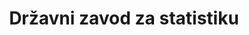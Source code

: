 ---
schema: default
title: Državni zavod za statistiku
description: ''
slug: dzs
logo: 'https://www.dzs.hr/Hrv/images/logo_hr.png'
---